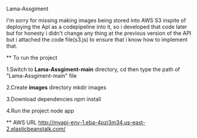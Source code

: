 Lama-Assgiment

I'm sorry for missing making images being stored into AWS S3 inspite of deploying the ApI as a codepipeline into it, so i developed that code later but for honesty i didn't change any thing at the previous version of the API but i attached the code file(s3.js) to ensure that i know how to implement that.

** To run the project

1.Switch to __Lama-Assgiment-main__ directory,
cd then type the path of "Lama-Assgiment-main" file

2.Create __images__ directory
mkdir images

3.Download dependencies
npm install

4.Run the project
node app

** AWS URL
http://myapi-env-1.eba-4pzj3m34.us-east-2.elasticbeanstalk.com/ 


